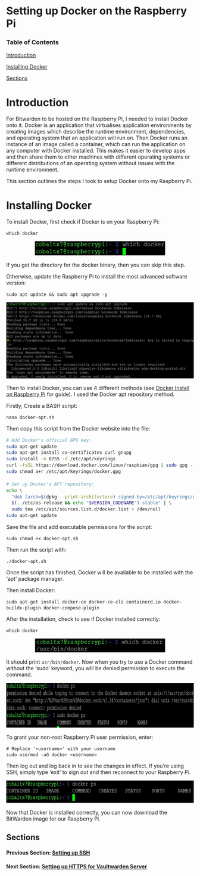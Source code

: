 # Setting up Docker on the Raspberry Pi

### Table of Contents

[Introduction](#introduction)

[Installing Docker](#installing-docker)

[Sections](#sections)

# Introduction

For Bitwarden to be hosted on the Raspberry Pi, I needed to install Docker onto it. Docker is an application that virtualises application environments by creating images which describe the runtime environment, dependencies, and operating system that an application will run on. Then Docker runs an instance of an image called a container, which can run the application on any computer with Docker installed. This makes it easier to develop apps and then share them to other machines with different operating systems or different distributions of an operating system without issues with the runtime environment.

This section outlines the steps I took to setup Docker onto my Raspberry Pi.

# Installing Docker

To install Docker, first check if Docker is on your Raspberry Pi:

```shell
which docker
```

<p align="center">
<img src="./images/which_docker.jpg" alt="'which docker' in Terminal without Docker installed" width=350px>
</p>

If you get the directory for the docker binary, then you can skip this step.

Otherwise, update the Raspberry Pi to install the most advanced software version:

```shell
sudo apt update && sudo apt upgrade -y
```

<p align="center">
<img src="./images/sudo_apt_update.jpg" alt="Updating Raspbian in terminal" width=600px>
</p>

Then to install Docker, you can use 4 different methods (see [Docker Install on Raspberry Pi](https://docs.docker.com/engine/install/raspberry-pi-os/) for guide). I used the Docker apt repository method.

Firstly, Create a BASH script:

```shell
nano docker-apt.sh
```

Then copy this script from the Docker website into the file:

```bash
# Add Docker's official GPG key:
sudo apt-get update
sudo apt-get install ca-certificates curl gnupg
sudo install -m 0755 -d /etc/apt/keyrings
curl -fsSL https://download.docker.com/linux/raspbian/gpg | sudo gpg --dearmor -o /etc/apt/keyrings/docker.gpg
sudo chmod a+r /etc/apt/keyrings/docker.gpg

# Set up Docker's APT repository:
echo \
  "deb [arch=$(dpkg --print-architecture) signed-by=/etc/apt/keyrings/docker.gpg] https://download.docker.com/linux/raspbian \
  $(. /etc/os-release && echo "$VERSION_CODENAME") stable" | \
  sudo tee /etc/apt/sources.list.d/docker.list > /dev/null
sudo apt-get update
```

Save the file and add executable permissions for the script:

```shell
sudo chmod +x docker-apt.sh
```

Then run the script with:

```shell
./docker-apt.sh
```

Once the script has finished, Docker will be available to be installed with the ‘apt’ package manager.

Then install Docker:

```shell
sudo apt-get install docker-ce docker-ce-cli containerd.io docker-buildx-plugin docker-compose-plugin
```

After the installation, check to see if Docker installed correctly:

```shell
which docker
```

<p align="center">
<img src="./images/which_docker_install.jpg" alt="'which docker' after installing Docker" width=350px>
</p>

It should print `usr/bin/docker`. Now when you try to use a Docker command without the ‘sudo’ keyword, you will be denied permission to execute the command.

<p align="center">
<img src="./images/docker_permission_denied.jpg" alt="Denied access to Docker after installation on non-root user" height=120px>
</p>

To grant your non-root Raspberry Pi user permission, enter:

```shell
# Replace '<username>' with your username
sudo usermod -aG docker <username>
```

Then log out and log back in to see the changes in effect. If you’re using SSH, simply type ‘exit’ to sign out and then reconnect to your Raspberry Pi.

<p align="center">
<img src="./images/docker_permission_granted.jpg" alt="Non-root user is now able to use Docker" height=60px>
</p>

Now that Docker is installed correctly, you can now download the BitWarden image for our Raspberry Pi.

## Sections

#### Previous Section: [Setting up SSH](../ssh_setup/)

#### Next Section: [Setting up HTTPS for Vaultwarden Server](../https_setup/)
